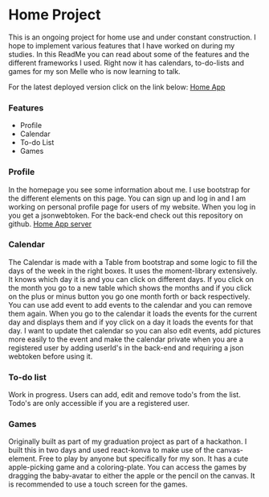 # Home Project

This is an ongoing project for home use and under constant construction. I hope to implement various features that I have worked on during my studies. In this ReadMe you can read about some of the features and the different frameworks I used. Right now it has calendars, to-do-lists and games for my son Melle who is now learning to talk. 

For the latest deployed version click on the link below:
[Home App](https://competent-wiles-1fe4cc.netlify.com/)

### Features

* Profile
* Calendar
* To-do List
* Games

### Profile

In the homepage you see some information about me. I use bootstrap for the different elements on this page. You can sign up and log in and I am working on personal profile page for users of my website. When you log in you get a jsonwebtoken. For the back-end check out this repository on github. [Home App server](https://github.com/gijsmaas82/homeApp-server)

### Calendar

The Calendar is made with a Table from bootstrap and some logic to fill the days of the week in the right boxes. It uses the moment-library extensively. It knows which day it is and you can click on different days. If you click on the month you go to a new table which shows the months and if you click on the plus or minus button you go one month forth or back respectively. You can use add event to add events to the calendar and you can remove them again. When you go to the calendar it loads the events for the current day and displays them and if yoy click on a day it loads the events for that day. I want to update thet calendar so you can also edit events, add pictures more easily to the event and make the calendar private when you are a registered user by adding userId's in the back-end and requiring a json webtoken before using it.

### To-do list

Work in progress. Users can add, edit and remove todo's from the list. Todo's are only accessible if you are a registered user. 

### Games

Originally built as part of my graduation project as part of a hackathon. I built this in two days and used react-konva to make use of the canvas-element. Free to play by anyone but specifically for my son. It has a cute apple-picking game and a coloring-plate. You can access the games by dragging the baby-avatar to either the apple or the pencil on the canvas. It is recommended to use a touch screen for the games.

